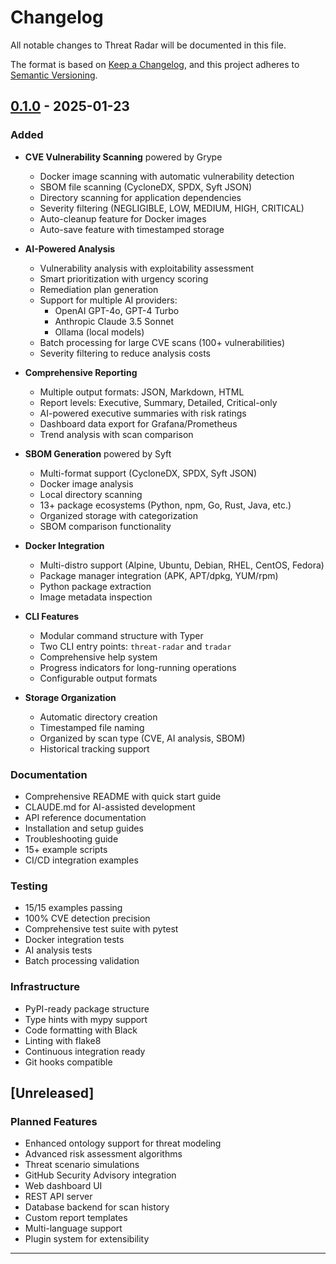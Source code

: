# Changelog

All notable changes to Threat Radar will be documented in this file.

The format is based on [Keep a Changelog](https://keepachangelog.com/en/1.0.0/),
and this project adheres to [Semantic Versioning](https://semver.org/spec/v2.0.0.html).

## [0.1.0] - 2025-01-23

### Added
- **CVE Vulnerability Scanning** powered by Grype
  - Docker image scanning with automatic vulnerability detection
  - SBOM file scanning (CycloneDX, SPDX, Syft JSON)
  - Directory scanning for application dependencies
  - Severity filtering (NEGLIGIBLE, LOW, MEDIUM, HIGH, CRITICAL)
  - Auto-cleanup feature for Docker images
  - Auto-save feature with timestamped storage

- **AI-Powered Analysis**
  - Vulnerability analysis with exploitability assessment
  - Smart prioritization with urgency scoring
  - Remediation plan generation
  - Support for multiple AI providers:
    - OpenAI GPT-4o, GPT-4 Turbo
    - Anthropic Claude 3.5 Sonnet
    - Ollama (local models)
  - Batch processing for large CVE scans (100+ vulnerabilities)
  - Severity filtering to reduce analysis costs

- **Comprehensive Reporting**
  - Multiple output formats: JSON, Markdown, HTML
  - Report levels: Executive, Summary, Detailed, Critical-only
  - AI-powered executive summaries with risk ratings
  - Dashboard data export for Grafana/Prometheus
  - Trend analysis with scan comparison

- **SBOM Generation** powered by Syft
  - Multi-format support (CycloneDX, SPDX, Syft JSON)
  - Docker image analysis
  - Local directory scanning
  - 13+ package ecosystems (Python, npm, Go, Rust, Java, etc.)
  - Organized storage with categorization
  - SBOM comparison functionality

- **Docker Integration**
  - Multi-distro support (Alpine, Ubuntu, Debian, RHEL, CentOS, Fedora)
  - Package manager integration (APK, APT/dpkg, YUM/rpm)
  - Python package extraction
  - Image metadata inspection

- **CLI Features**
  - Modular command structure with Typer
  - Two CLI entry points: `threat-radar` and `tradar`
  - Comprehensive help system
  - Progress indicators for long-running operations
  - Configurable output formats

- **Storage Organization**
  - Automatic directory creation
  - Timestamped file naming
  - Organized by scan type (CVE, AI analysis, SBOM)
  - Historical tracking support

### Documentation
- Comprehensive README with quick start guide
- CLAUDE.md for AI-assisted development
- API reference documentation
- Installation and setup guides
- Troubleshooting guide
- 15+ example scripts
- CI/CD integration examples

### Testing
- 15/15 examples passing
- 100% CVE detection precision
- Comprehensive test suite with pytest
- Docker integration tests
- AI analysis tests
- Batch processing validation

### Infrastructure
- PyPI-ready package structure
- Type hints with mypy support
- Code formatting with Black
- Linting with flake8
- Continuous integration ready
- Git hooks compatible

## [Unreleased]

### Planned Features
- Enhanced ontology support for threat modeling
- Advanced risk assessment algorithms
- Threat scenario simulations
- GitHub Security Advisory integration
- Web dashboard UI
- REST API server
- Database backend for scan history
- Custom report templates
- Multi-language support
- Plugin system for extensibility

---

[0.1.0]: https://github.com/yourusername/threat-radar/releases/tag/v0.1.0
